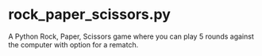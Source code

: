 # rock_paper_scissors.py
A  Python Rock, Paper, Scissors game where you can play 5 rounds against the computer with option for a rematch.
